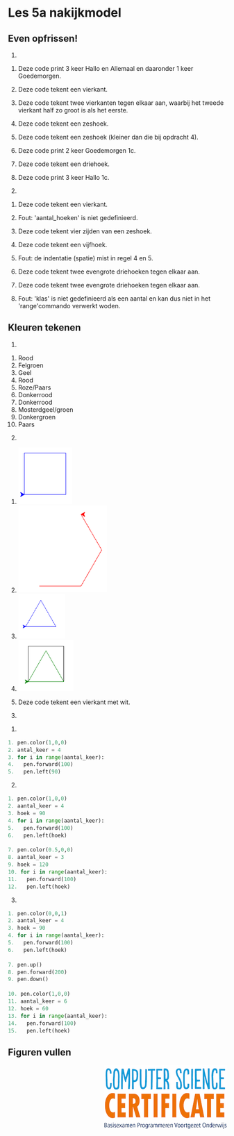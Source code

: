 # Les 5a nakijkmodel

## Even opfrissen!

1)
1. Deze code print 3 keer Hallo en Allemaal en daaronder 1 keer Goedemorgen.

2. Deze code tekent een vierkant.

3. Deze code tekent twee vierkanten tegen elkaar aan, waarbij het tweede vierkant half zo groot is als het eerste.

4. Deze code tekent een zeshoek.

5. Deze code tekent een zeshoek (kleiner dan die bij opdracht 4).

6. Deze code print 2 keer Goedemorgen 1c.

7. Deze code tekent een driehoek.

8. Deze code print 3 keer Hallo 1c.

2)
1. Deze code tekent een vierkant.

2. Fout: 'aantal_hoeken' is niet gedefinieerd.

3. Deze code tekent vier zijden van een zeshoek.

4. Deze code tekent een vijfhoek. 

5. Fout: de indentatie (spatie) mist in regel 4 en 5.

6. Deze code tekent twee evengrote driehoeken tegen elkaar aan.

7. Deze code tekent twee evengrote driehoeken tegen elkaar aan.

8. Fout: 'klas' is niet gedefinieerd als een aantal en kan dus niet in het 'range'commando verwerkt woden.

## Kleuren tekenen

1)
1. Rood
2. Felgroen
3. Geel
4. Rood
5. Roze/Paars
6. Donkerrood
7. Donkerrood
8. Mosterdgeel/groen
9. Donkergroen
10. Paars

2)
1. <img src="../../img/vierkant blauw lijn.PNG">

2. <img src="../../img/halve zeshoek rood lijn.PNG">

3. <img src="../../img/driehoek blauw lijn.PNG">

4. <img src="../../img/vierkant zwart driehoek groen lijn.PNG">

5. Deze code tekent een vierkant met wit. 

3)
1.
```python
1. pen.color(1,0,0)
2. antal_keer = 4
3. for i in range(aantal_keer):
4.   pen.forward(100)
5.   pen.left(90)
```

2. 
```python
1. pen.color(1,0,0)
2. aantal_keer = 4
3. hoek = 90
4. for i in range(aantal_keer):
5.   pen.forward(100)
6.   pen.left(hoek)

7. pen.color(0.5,0,0)
8. aantal_keer = 3
9. hoek = 120
10. for i in range(aantal_keer):
11.   pen.forward(100)
12.   pen.left(hoek)
```

3. 
```python
1. pen.color(0,0,1)
2. aantal_keer = 4
3. hoek = 90
4. for i in range(aantal_keer):
5.   pen.forward(100)
6.   pen.left(hoek)

7. pen.up()
8. pen.forward(200)
9. pen.down()

10. pen.color(1,0,0)
11. aantal_keer = 6
12. hoek = 60
13. for i in range(aantal_keer):
14.   pen.forward(100)
15.   pen.left(hoek)
```

## Figuren vullen



<img src="../../img/logoCSCert_10cm.jpg" align="right">
